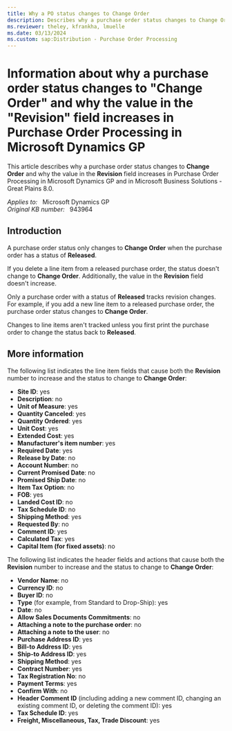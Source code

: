```yaml
---
title: Why a PO status changes to Change Order
description: Describes why a purchase order status changes to Change Order and why the value in the Revision field increases in Purchase Order Processing.
ms.reviewer: theley, kfrankha, lmuelle
ms.date: 03/13/2024
ms.custom: sap:Distribution - Purchase Order Processing
---
```

# Information about why a purchase order status changes to "Change Order" and why the value in the "Revision" field increases in Purchase Order Processing in Microsoft Dynamics GP

This article describes why a purchase order status changes to **Change Order** and why the value in the **Revision** field increases in Purchase Order Processing in Microsoft Dynamics GP and in Microsoft Business Solutions - Great Plains 8.0.

_Applies to:_ &nbsp; Microsoft Dynamics GP  
_Original KB number:_ &nbsp; 943964

## Introduction

A purchase order status only changes to **Change Order** when the purchase order has a status of **Released**.

If you delete a line item from a released purchase order, the status doesn't change to **Change Order**. Additionally, the value in the **Revision** field doesn't increase.

Only a purchase order with a status of **Released** tracks revision changes. For example, if you add a new line item to a released purchase order, the purchase order status changes to **Change Order**.

Changes to line items aren't tracked unless you first print the purchase order to change the status back to **Released**.

## More information

The following list indicates the line item fields that cause both the **Revision** number to increase and the status to change to **Change Order**:

- **Site ID**: yes
- **Description**: no
- **Unit of Measure**: yes
- **Quantity Canceled**: yes
- **Quantity Ordered**: yes
- **Unit Cost**: yes
- **Extended Cost**: yes
- **Manufacturer's item number**: yes
- **Required Date**: yes
- **Release by Date**: no
- **Account Number**: no
- **Current Promised Date**: no
- **Promised Ship Date**: no
- **Item Tax Option**: no
- **FOB**: yes
- **Landed Cost ID**: no
- **Tax Schedule ID**: no
- **Shipping Method**: yes
- **Requested By**: no
- **Comment ID**: yes
- **Calculated Tax**: yes
- **Capital Item (for fixed assets)**: no

The following list indicates the header fields and actions that cause both the **Revision** number to increase and the status to change to **Change Order**:

- **Vendor Name**: no
- **Currency ID**: no
- **Buyer ID**: no
- **Type** (for example, from Standard to Drop-Ship): yes
- **Date**: no
- **Allow Sales Documents Commitments**: no
- **Attaching a note to the purchase order**: no
- **Attaching a note to the user**: no
- **Purchase Address ID**: yes
- **Bill-to Address ID**: yes
- **Ship-to Address ID**: yes
- **Shipping Method**: yes
- **Contract Number**: yes
- **Tax Registration No**: no
- **Payment Terms**: yes
- **Confirm With**: no
- **Header Comment ID** (including adding a new comment ID, changing an existing comment ID, or deleting the comment ID): yes
- **Tax Schedule ID**: yes
- **Freight, Miscellaneous, Tax, Trade Discount**: yes
